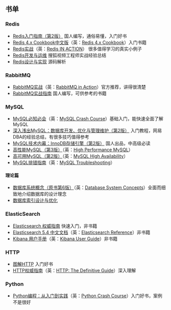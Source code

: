 ## 书单

### Redis

- [Redis入门指南（第2版）](https://book.douban.com/subject/26419240/) 国人编写，通俗易懂，入门好书
- [Redis 4.x Cookbook中文版](https://book.douban.com/subject/30227261/)（英：[Redis 4.x Cookbook](https://www.packtpub.com/big-data-and-business-intelligence/redis-4x-cookbook)）入门书籍
- [Redis实战](https://book.douban.com/subject/26612779/)（英：[Redis IN ACTION](https://redislabs.com/community/ebook/)） 很多值得学习的真实小例子
- [Redis开发与运维](https://book.douban.com/subject/26971561/) 搜狐视频工程师实战经验总结
- [Redis设计与实现](https://book.douban.com/subject/25900156/) 源码解析

### RabbitMQ

- [RabbitMQ实战](https://book.douban.com/subject/26649178/)（英：[RabbitMQ in Action](https://www.manning.com/books/rabbitmq-in-action)）官方推荐，讲得很清楚
- [RabbitMQ实战指南](https://book.douban.com/subject/27591386/) 国人编写，可供参考的书籍

### MySQL

- [MySQL必知必会](https://book.douban.com/subject/3354490/)（英：[MySQL Crash Course](http://www.forta.com/books/0672327120/)）基础入门，能快速全面了解 MySQL
- [深入浅出MySQL：数据库开发、优化与管理维护（第2版）](https://book.douban.com/subject/25817684/) 入门教程，网易DBA的经验总结，有很多技巧值得参考
- [MySQL技术内幕：InnoDB存储引擎（第2版）](https://book.douban.com/subject/24708143/) 国人出品，中高级必读
- [高性能MySQL（第3版）](https://book.douban.com/subject/23008813/)（英：[High Performance MySQL](http://www.highperfmysql.com/)）
- [高可用MySQL（第2版）](https://book.douban.com/subject/26630834/)（英：[MySQL High Availability](http://shop.oreilly.com/product/0636920026907.do)）
- [MySQL排错指南](https://book.douban.com/subject/26591051/)（英：[MySQL Troubleshooting](http://shop.oreilly.com/product/0636920021964.do)）

#### 理论篇

- [数据库系统概念（原书第6版）](https://book.douban.com/subject/10548379/)（英：[Database System Concepts](http://codex.cs.yale.edu/avi/db-book/db6/lab-dir/sample_tables-dir/index.html)）全面而细致地介绍数据库的设计理念
- [数据库索引设计与优化](https://book.douban.com/subject/26419771/)

### ElasticSearch

- [Elasticsearch 权威指南](https://www.elastic.co/guide/cn/elasticsearch/guide/current/index.html) 快速入门，非书籍
- [Elasticsearch 5.4 中文文档](http://cwiki.apachecn.org/display/Elasticsearch/Index)（英：[Elasticsearch Reference](https://www.elastic.co/guide/en/elasticsearch/reference/current/index.html)）非书籍
- [Kibana 用户手册](https://www.elastic.co/guide/cn/kibana/current/index.html)（英：[Kibana User Guide](https://www.elastic.co/guide/en/kibana/current/index.html)）非书籍

### HTTP

- [图解HTTP](https://book.douban.com/subject/25863515/) 入门好书
- [HTTP权威指南](https://book.douban.com/subject/10746113/)（英：[HTTP: The Definitive Guide](http://shop.oreilly.com/product/9781565925090.do)）深入理解

### Python

- [Python编程：从入门到实践](https://book.douban.com/subject/26829016/)（英：[Python Crash Course](https://ehmatthes.github.io/pcc/)）入门好书，案例不是很好
